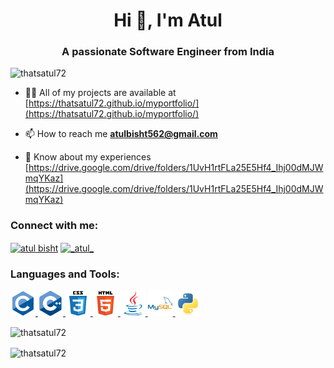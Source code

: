 <h1 align="center">Hi 👋, I'm Atul</h1>
<h3 align="center">A passionate Software Engineer from India</h3>

<p align="left"> <img src="https://komarev.com/ghpvc/?username=thatsatul72&label=Profile%20views&color=0e75b6&style=flat" alt="thatsatul72" /> </p>

- 👨‍💻 All of my projects are available at [https://thatsatul72.github.io/myportfolio/](https://thatsatul72.github.io/myportfolio/)

- 📫 How to reach me **atulbisht562@gmail.com**

- 📄 Know about my experiences [https://drive.google.com/drive/folders/1UvH1rtFLa25E5Hf4_Ihj00dMJWmqYKaz](https://drive.google.com/drive/folders/1UvH1rtFLa25E5Hf4_Ihj00dMJWmqYKaz)

<h3 align="left">Connect with me:</h3>
<p align="left">
<a href="https://linkedin.com/in/atul bisht" target="blank"><img align="center" src="https://raw.githubusercontent.com/rahuldkjain/github-profile-readme-generator/master/src/images/icons/Social/linked-in-alt.svg" alt="atul bisht" height="30" width="40" /></a>
<a href="https://www.leetcode.com/_atul_" target="blank"><img align="center" src="https://raw.githubusercontent.com/rahuldkjain/github-profile-readme-generator/master/src/images/icons/Social/leet-code.svg" alt="_atul_" height="30" width="40" /></a>
</p>

<h3 align="left">Languages and Tools:</h3>
<p align="left"> <a href="https://www.cprogramming.com/" target="_blank" rel="noreferrer"> <img src="https://raw.githubusercontent.com/devicons/devicon/master/icons/c/c-original.svg" alt="c" width="40" height="40"/> </a> <a href="https://www.w3schools.com/cpp/" target="_blank" rel="noreferrer"> <img src="https://raw.githubusercontent.com/devicons/devicon/master/icons/cplusplus/cplusplus-original.svg" alt="cplusplus" width="40" height="40"/> </a> <a href="https://www.w3schools.com/css/" target="_blank" rel="noreferrer"> <img src="https://raw.githubusercontent.com/devicons/devicon/master/icons/css3/css3-original-wordmark.svg" alt="css3" width="40" height="40"/> </a> <a href="https://www.w3.org/html/" target="_blank" rel="noreferrer"> <img src="https://raw.githubusercontent.com/devicons/devicon/master/icons/html5/html5-original-wordmark.svg" alt="html5" width="40" height="40"/> </a> <a href="https://www.java.com" target="_blank" rel="noreferrer"> <img src="https://raw.githubusercontent.com/devicons/devicon/master/icons/java/java-original.svg" alt="java" width="40" height="40"/> </a> <a href="https://www.mysql.com/" target="_blank" rel="noreferrer"> <img src="https://raw.githubusercontent.com/devicons/devicon/master/icons/mysql/mysql-original-wordmark.svg" alt="mysql" width="40" height="40"/> </a> <a href="https://www.python.org" target="_blank" rel="noreferrer"> <img src="https://raw.githubusercontent.com/devicons/devicon/master/icons/python/python-original.svg" alt="python" width="40" height="40"/> </a> </p>

<p><img align="center" src="https://github-readme-stats.vercel.app/api/top-langs?username=thatsatul72&show_icons=true&locale=en&layout=compact" alt="thatsatul72" /></p>

<p><img align="center" src="https://github-readme-streak-stats.herokuapp.com/?user=thatsatul72&" alt="thatsatul72" /></p>
